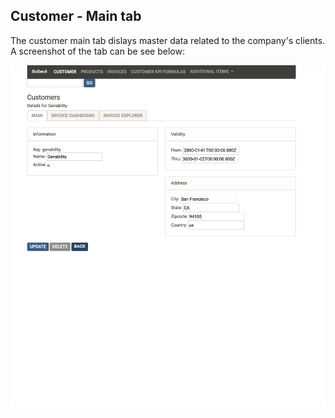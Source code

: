 ## Customer - Main tab

The customer main tab dislays master data related to the company's clients. A screenshot of the tab can be see below:

![Customer main sub tab](Documentation/images/customerMain.png)
